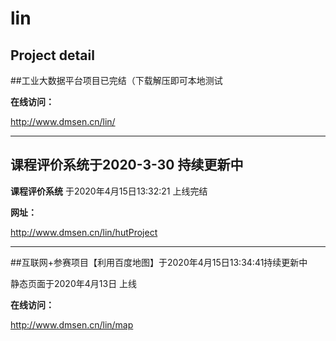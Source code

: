 # lin

## Project detail

##工业大数据平台项目已完结（下载解压即可本地测试

**在线访问：** 

http://www.dmsen.cn/lin/ 

----------

## 课程评价系统于2020-3-30 持续更新中

**课程评价系统** 于2020年4月15日13:32:21 上线完结

**网址：**

http://www.dmsen.cn/lin/hutProject

----------

##互联网+参赛项目【利用百度地图】于2020年4月15日13:34:41持续更新中

静态页面于2020年4月13日 上线

**在线访问：**

http://www.dmsen.cn/lin/map


